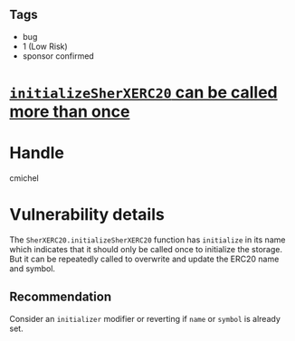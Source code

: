 ## Tags

- bug
- 1 (Low Risk)
- sponsor confirmed

# [`initializeSherXERC20` can be called more than once](https://github.com/code-423n4/2021-07-sherlock-findings/issues/116) 

# Handle

cmichel


# Vulnerability details

The `SherXERC20.initializeSherXERC20` function has `initialize` in its name which indicates that it should only be called once to initialize the storage. But it can be repeatedly called to overwrite and update the ERC20 name and symbol.

## Recommendation
Consider an `initializer` modifier or reverting if `name` or `symbol` is already set.

